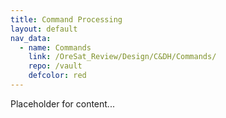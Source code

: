 ```yaml
---
title: Command Processing
layout: default
nav_data:
  - name: Commands
    link: /OreSat_Review/Design/C&DH/Commands/
    repo: /vault
    defcolor: red
---
```



Placeholder for content...
